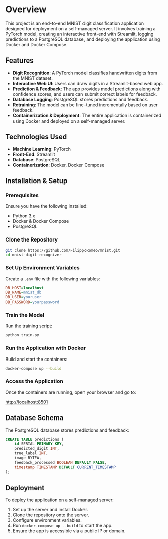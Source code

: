 # Overview

This project is an end-to-end MNIST digit classification application designed for deployment on a self-managed server. It involves training a PyTorch model, creating an interactive front-end with Streamlit, logging predictions to a PostgreSQL database, and deploying the application using Docker and Docker Compose.

## Features

- **Digit Recognition**: A PyTorch model classifies handwritten digits from the MNIST dataset.
- **Interactive Web UI**: Users can draw digits in a Streamlit-based web app.
- **Prediction & Feedback**: The app provides model predictions along with confidence scores, and users can submit correct labels for feedback.
- **Database Logging**: PostgreSQL stores predictions and feedback.
- **Retraining**: The model can be fine-tuned incrementally based on user feedback.
- **Containerization & Deployment**: The entire application is containerized using Docker and deployed on a self-managed server.

## Technologies Used

- **Machine Learning**: PyTorch
- **Front-End**: Streamlit
- **Database**: PostgreSQL
- **Containerization**: Docker, Docker Compose

## Installation & Setup

### Prerequisites

Ensure you have the following installed:

- Python 3.x
- Docker & Docker Compose
- PostgreSQL

### Clone the Repository

```bash
git clone https://github.com/FilippoRomeo/mnist.git
cd mnist-digit-recognizer
```

### Set Up Environment Variables

Create a `.env` file with the following variables:

```ini
DB_HOST=localhost
DB_NAME=mnist_db
DB_USER=youruser
DB_PASSWORD=yourpassword
```

### Train the Model

Run the training script:

```bash
python train.py
```

### Run the Application with Docker

Build and start the containers:

```bash
docker-compose up --build
```

### Access the Application

Once the containers are running, open your browser and go to:

[http://localhost:8501](http://localhost:8501)

## Database Schema

The PostgreSQL database stores predictions and feedback:

```sql
CREATE TABLE predictions (
    id SERIAL PRIMARY KEY,
    predicted_digit INT,
    true_label INT,
    image BYTEA,
    feedback_processed BOOLEAN DEFAULT FALSE,
    timestamp TIMESTAMP DEFAULT CURRENT_TIMESTAMP
);
```

## Deployment

To deploy the application on a self-managed server:

1. Set up the server and install Docker.
2. Clone the repository onto the server.
3. Configure environment variables.
4. Run `docker-compose up --build` to start the app.
5. Ensure the app is accessible via a public IP or domain.

